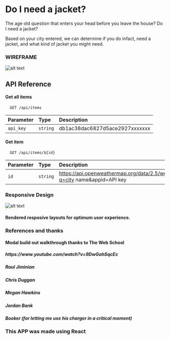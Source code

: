 # Do I need a jacket?

The age old question that enters your head before you leave the house? Do I need a jacket?

Based on your city entered, we can determine if you do infact, need a jacket, and what kind of jacket you might need.

<h3>WIREFRAME</h3>

![alt text](https://i.imgur.com/ofkjiV3.png)


## API Reference

#### Get all items

```http
  GET /api/items
```

| Parameter | Type     | Description                |
| :-------- | :------- | :------------------------- |
| `api_key` | `string` | db1ac38dac6827d5ace2927xxxxxxx |

#### Get item

```http
  GET /api/items/${id}
```

| Parameter | Type     | Description                       |
| :-------- | :------- | :-------------------------------- |
| `id`      | `string` | https://api.openweathermap.org/data/2.5/weather?q=city name&appid=API key|

<h3>Responsive Design</h3>

![alt text](https://i.imgur.com/5IuEY1U.png)

<h4>Rendered resposive layouts for optimum user experience.</h4>

<h3>References and thanks</h3>
<h4>Modal build out walkthrough thanks to The Web School</h4> 
<h5>https://www.youtube.com/watch?v=9DwGahSqcEc</h5>
<h5>Raul Jiminian</h5>
<h5>Chris Duggan</h5>
<h5>Megan Hawkins</h5>
<h5>Jordan Bank</h5>
<h5>Booker (for letting me use his charger in a critical moment)</h5>


<h3>This APP was made using React</h3>


